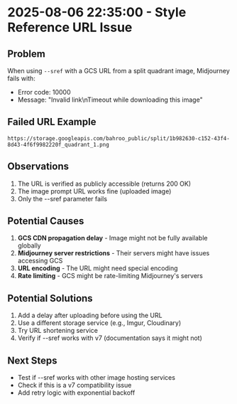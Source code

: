 # 2025-08-06 22:35:00 - Style Reference URL Issue

## Problem
When using `--sref` with a GCS URL from a split quadrant image, Midjourney fails with:
- Error code: 10000
- Message: "Invalid link\nTimeout while downloading this image"

## Failed URL Example
`https://storage.googleapis.com/bahroo_public/split/1b982630-c152-43f4-8d43-4f6f9982220f_quadrant_1.png`

## Observations
1. The URL is verified as publicly accessible (returns 200 OK)
2. The image prompt URL works fine (uploaded image)
3. Only the --sref parameter fails

## Potential Causes
1. **GCS CDN propagation delay** - Image might not be fully available globally
2. **Midjourney server restrictions** - Their servers might have issues accessing GCS
3. **URL encoding** - The URL might need special encoding
4. **Rate limiting** - GCS might be rate-limiting Midjourney's servers

## Potential Solutions
1. Add a delay after uploading before using the URL
2. Use a different storage service (e.g., Imgur, Cloudinary)
3. Try URL shortening service
4. Verify if --sref works with v7 (documentation says it might not)

## Next Steps
- Test if --sref works with other image hosting services
- Check if this is a v7 compatibility issue
- Add retry logic with exponential backoff
